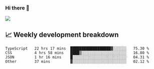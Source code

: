 ### Hi there 👋
<img align="center" src="https://github-readme-stats.vercel.app/api?username=Tumao727&show_icons=true&hide_title=true&theme=dracula" />


## 📈 Weekly development breakdown
<!--START_SECTION:waka-->

```text
TypeScript   22 hrs 17 mins  ██████████████████▓░░░░░░   75.30 %
CSS          4 hrs 58 mins   ████▒░░░░░░░░░░░░░░░░░░░░   16.80 %
JSON         1 hr 16 mins    █░░░░░░░░░░░░░░░░░░░░░░░░   04.31 %
Other        37 mins         ▓░░░░░░░░░░░░░░░░░░░░░░░░   02.12 %
```

<!--END_SECTION:waka-->